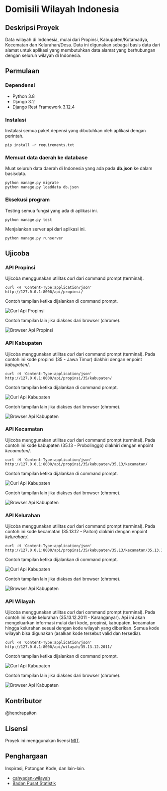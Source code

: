 # Domisili Wilayah Indonesia

## Deskripsi Proyek

Data wilayah di Indonesia, mulai dari Propinsi, Kabupaten/Kotamadya, Kecematan dan Kelurahan/Desa. Data ini digunakan
sebagai basis data dari alamat untuk aplikasi yang membutuhkan data alamat yang berhubungan dengan seluruh wilayah di
Indonesia.

## Permulaan

### Dependensi

* Python 3.8
* Django 3.2
* Django Rest Framework 3.12.4

### Instalasi

Instalasi semua paket depensi yang dibutuhkan oleh aplikasi dengan perintah.

```
pip install -r requirements.txt
```

### Memuat data daerah ke database

Muat seluruh data daerah di Indonesia yang ada pada **db.json** ke dalam basisdata.

```
python manage.py migrate
python manage.py loaddata db.json
```

### Eksekusi program

Testing semua fungsi yang ada di aplikasi ini.

```
python manage.py test
```

Menjalankan server api dari aplikasi ini.

```
python manage.py runserver
```

## Ujicoba

### API Propinsi

Ujicoba menggunakan utilitas *curl* dari command prompt (terminal).

```
curl -H 'Content-Type:application/json' http://127.0.0.1:8000/api/propinsi/
```

Contoh tampilan ketika dijalankan di command prompt.

![Curl Api Propinsi](screenshots/curl-api-propinsi.png)

Contoh tampilan lain jika diakses dari browser (chrome).

![Browser Api Propinsi](screenshots/browser-api-propinsi.png)

### API Kabupaten

Ujicoba menggunakan utilitas *curl* dari command prompt (terminal). Pada contoh ini kode propinsi (35 - Jawa Timur)
diakhiri dengan enpoint *kabupaten/*.

```
curl -H 'Content-Type:application/json' http://127.0.0.1:8000/api/propinsi/35/kabupaten/
```

Contoh tampilan ketika dijalankan di command prompt.

![Curl Api Kabupaten](screenshots/curl-api-kabupaten.png)

Contoh tampilan lain jika diakses dari browser (chrome).

![Browser Api Kabupaten](screenshots/browser-api-kabupaten.png)

### API Kecamatan

Ujicoba menggunakan utilitas *curl* dari command prompt (terminal). Pada contoh ini kode kabupaten (35.13 - Probolinggo)
diakhiri dengan enpoint *kecamatan/*.

```
curl -H 'Content-Type:application/json' http://127.0.0.1:8000/api/propinsi/35/kabupaten/35.13/kecamatan/
```

Contoh tampilan ketika dijalankan di command prompt.

![Curl Api Kabupaten](screenshots/curl-api-kecamatan.png)

Contoh tampilan lain jika diakses dari browser (chrome).

![Browser Api Kabupaten](screenshots/browser-api-kecamatan.png)

### API Kelurahan

Ujicoba menggunakan utilitas *curl* dari command prompt (terminal). Pada contoh ini kode kecamatan (35.13.12 - Paiton)
diakhiri dengan enpoint *kelurahan/*.

```
curl -H 'Content-Type:application/json' http://127.0.0.1:8000/api/propinsi/35/kabupaten/35.13/kecamatan/35.13.12/kelurahan/
```

Contoh tampilan ketika dijalankan di command prompt.

![Curl Api Kabupaten](screenshots/curl-api-kelurahan.png)

Contoh tampilan lain jika diakses dari browser (chrome).

![Browser Api Kabupaten](screenshots/browser-api-kelurahan.png)

### API Wilayah

Ujicoba menggunakan utilitas *curl* dari command prompt (terminal). Pada contoh ini kode kelurahan (35.13.12.2011 -
Karanganyar). Api ini akan mengeluarkan informasi mulai dari kode, propinsi, kabupaten, kecamatan hingga kelurahan
sesuai dengan kode wilayah yang diberikan. Semua kode wilayah bisa digunakan (asalkan kode tersebut valid dan tersedia).

```
curl -H 'Content-Type:application/json' http://127.0.0.1:8000/api/wilayah/35.13.12.2011/
```

Contoh tampilan ketika dijalankan di command prompt.

![Curl Api Kabupaten](screenshots/curl-api-wilayah.png)

Contoh tampilan lain jika diakses dari browser (chrome).

![Browser Api Kabupaten](screenshots/browser-api-wilayah.png)

## Kontributor

[@hendrapaiton](https://github.com/hendrapaiton/)

## Lisensi

Proyek ini menggunakan lisensi [MIT](LICENSE).

## Penghargaan

Inspirasi, Potongan Kode, dan lain-lain.

* [cahyadsn-wilayah](https://github.com/cahyadsn/wilayah)
* [Badan Pusat Statistik](https://sig-dev.bps.go.id/webgis/pencariankodenama)
